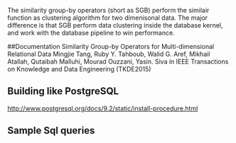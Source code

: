 The similarity group-by operators (short as SGB) perform the similair function as clustering algorithm for two dimenisonal data. The major difference is that SGB perform data clustering inside the database kernel, and work with the database pipeline to win performance.    

##Documentation
Similarity Group-by Operators for Multi-dimensional Relational Data
Mingjie Tang, Ruby Y. Tahboub, Walid G. Aref, Mikhail Atallah, Qutaibah Malluhi, Mourad Ouzzani, Yasin. Siva 
in IEEE Transactions on Knowledge and Data Engineering (TKDE2015)

## Building like PostgreSQL
http://www.postgresql.org/docs/9.2/static/install-procedure.html

## Sample Sql queries


